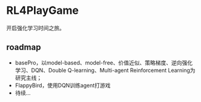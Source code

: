# RL4PlayGame
开启强化学习时间之旅。

## roadmap
* basePro，以model-based、model-free、价值近似、策略梯度、逆向强化学习、DQN、Double Q-learning、Multi-agent Reinforcement Learning为研究主线；
* FlappyBird，使用DQN训练agent打游戏
* 待续...